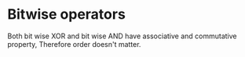 # Bitwise operators

Both bit wise XOR and bit wise AND have associative and commutative property, Therefore order doesn't matter.

